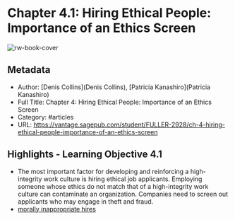 # Chapter 4.1: Hiring Ethical People: Importance of an Ethics Screen

![rw-book-cover](https://readwise-assets.s3.amazonaws.com/static/images/article2.74d541386bbf.png)

## Metadata
- Author: [Denis Collins](Denis Collins), [Patricia Kanashiro](Patricia Kanashiro)
- Full Title: Chapter 4: Hiring Ethical People: Importance of an Ethics Screen
- Category: #articles
- URL: https://vantage.sagepub.com/student/FULLER-2928/ch-4-hiring-ethical-people-importance-of-an-ethics-screen

## Highlights - Learning Objective 4.1

- The most important factor for developing and reinforcing a high-integrity work culture is hiring ethical job applicants. Employing someone whose ethics do not match that of a high-integrity work culture can contaminate an organization. Companies need to screen out applicants who may engage in theft and fraud.
- [morally inappropriate hires](../_inbox/morally%20inappropriate%20hires.md)
